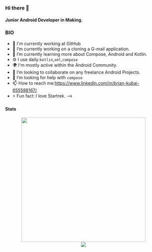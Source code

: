 ### Hi there 👋

#### Junior Android Developer in Making.

### BIO
- 🏢 I'm currently working at GitHub
- 🔭 I’m currently working on a cloning a G-mail application.
- 🌱 I’m currently learning more about Compose, Android and Kotlin.
- ⚙️ I use daily:`kotlin`,`xml`,`compose`
- 🌍 I'm mostly active within the Android Community.
- 👯 I’m looking to collaborate on any freelance Android Projects.
- 🤔 I’m looking for help with `compose` 
- 📫 How to reach me:https://www.linkedin.com/in/brian-kubai-655588167/
- ⚡ Fun fact: I love Startrek.
-->


#### Stats
<div style="text-align: center">
  <img src="https://github-readme-stats.vercel.app/api?username=ngugikubai&count_private=true&show_icons=true&theme=prussian" width="400">
<br />
  <img src="https://github-readme-stats.vercel.app/api/top-langs/?username=ngugikubai&hide=php&title_color=ffffff&text_color=c9cacc&icon_color=4AB197&bg_color=1A2B34" />
</div>

